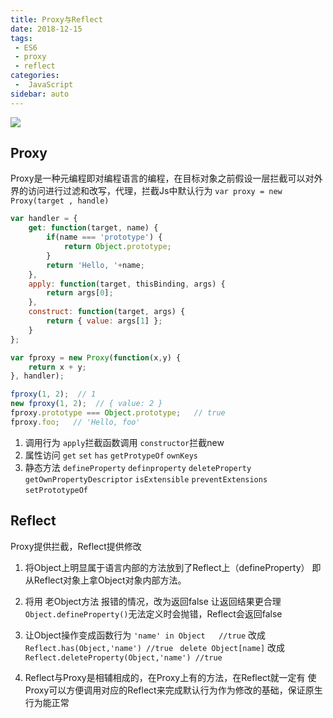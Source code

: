 ```yaml
---
title: Proxy与Reflect
date: 2018-12-15
tags:
 - ES6 
 - proxy 
 - reflect
categories:
 -  JavaScript
sidebar: auto
---
```

![](https://resource.limeili.top/abstract/abstract%20(13).jpg)
<!-- more -->
## Proxy
Proxy是一种元编程即对编程语言的编程，在目标对象之前假设一层拦截可以对外界的访问进行过滤和改写，代理，拦截Js中默认行为
`var proxy = new Proxy(target , handle)`

```js
var handler = {
    get: function(target, name) {
        if(name === 'prototype') {
            return Object.prototype;
        }
        return 'Hello, '+name;
    },
    apply: function(target, thisBinding, args) {
        return args[0];
    },
    construct: function(target, args) {
        return { value: args[1] };
    }
};

var fproxy = new Proxy(function(x,y) {
    return x + y;
}, handler);

fproxy(1, 2);  // 1
new fproxy(1, 2);  // { value: 2 }
fproxy.prototype === Object.prototype;   // true
fproxy.foo;   // 'Hello, foo'
```

1. 调用行为 `apply`拦截函数调用 `constructor`拦截new
2. 属性访问 `get` `set` `has` `getProtypeOf` `ownKeys` 
3. 静态方法 `defineProperty`  `definproperty`  `deleteProperty`  `getOwnPropertyDescriptor`  `isExtensible`  `preventExtensions`  `setPrototypeOf` 


## Reflect 
Proxy提供拦截，Reflect提供修改

1. 将Object上明显属于语言内部的方法放到了Reflect上（defineProperty） 即从Reflect对象上拿Object对象内部方法。

2. 将用 老Object方法 报错的情况，改为返回false 让返回结果更合理
`Object.defineProperty()`无法定义时会抛错，Reflect会返回false

3. 让Object操作变成函数行为
`'name' in Object   //true` 改成 `Reflect.has(Object,'name') //true` 
` delete Object[name]` 改成 `Reflect.deleteProperty(Object,'name') //true` 

4. Reflect与Proxy是相辅相成的，在Proxy上有的方法，在Reflect就一定有
使Proxy可以方便调用对应的Reflect来完成默认行为作为修改的基础，保证原生行为能正常

